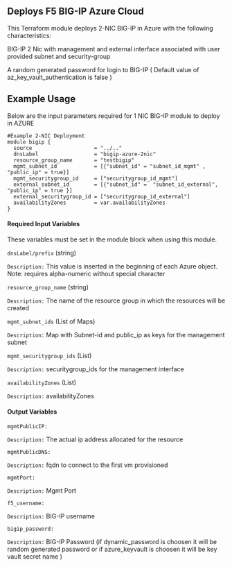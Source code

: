 ## Deploys F5 BIG-IP Azure Cloud

This Terraform module deploys 2-NIC BIG-IP in Azure with the following characteristics:

BIG-IP 2 Nic with management and external interface associated with user provided subnet and security-group
  
A random generated password for login to BIG-IP ( Default value of az_key_vault_authentication is false )
  
## Example Usage

Below are the input parameters required for 1 NIC BIG-IP module to deploy in AZURE

```
#Example 2-NIC Deployment
module bigip {
  source                    = "../.."
  dnsLabel                  = "bigip-azure-2nic"
  resource_group_name       = "testbigip"
  mgmt_subnet_id            = [{"subnet_id" = "subnet_id_mgmt" , "public_ip" = true}]
  mgmt_securitygroup_id     = ["securitygroup_id_mgmt"]
  external_subnet_id        = [{"subnet_id" =  "subnet_id_external", "public_ip" = true }]
  external_securitygroup_id = ["securitygroup_id_external"]
  availabilityZones         = var.availabilityZones
}

```

#### Required Input Variables

These variables must be set in the module block when using this module.

`dnsLabel/prefix` (string)

`Description:` This value is inserted in the beginning of each Azure object. Note: requires alpha-numeric without special character

`resource_group_name` (string)

`Description:` The name of the resource group in which the resources will be created

`mgmt_subnet_ids` (List of Maps)

`Description:` Map with Subnet-id and public_ip as keys for the management subnet

`mgmt_securitygroup_ids` (List)

`Description:` securitygroup_ids for the management interface

`availabilityZones` (List)

`Description:` availabilityZones 

#### Output Variables

`mgmtPublicIP:`

`Description:` The actual ip address allocated for the resource

`mgmtPublicDNS:`

`Description:` fqdn to connect to the first vm provisioned

`mgmtPort:`

`Description:` Mgmt Port

`f5_username:`

`Description:` BIG-IP username

`bigip_password:`

`Description:` BIG-IP Password (if dynamic_password is choosen it will be random generated password or if azure_keyvault is choosen it will be key vault secret name )


